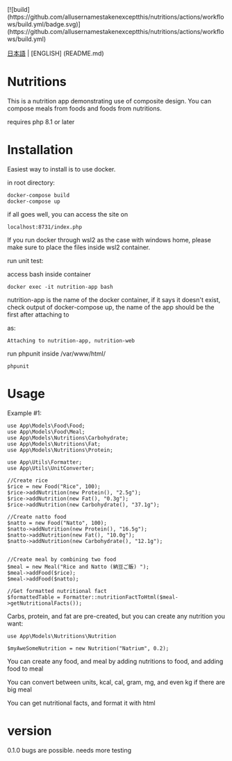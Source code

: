 <div class="center">
[![build](https://github.com/allusernamestakenexceptthis/nutritions/actions/workflows/build.yml/badge.svg)](https://github.com/allusernamestakenexceptthis/nutritions/actions/workflows/build.yml)
</div>

[日本語](README-jp.md) | [ENGLISH] (README.md)

# Nutritions

This is a nutrition app demonstrating use of composite design.  You can compose meals from foods and foods from nutritions.

requires php 8.1 or later

# Installation

Easiest way to install is to use docker.

in root directory:

```
docker-compose build
docker-compose up
```

if all goes well, you can access the site on 

```
localhost:8731/index.php
```

If you run docker through wsl2 as the case with windows home, please make sure to place the files inside wsl2 container. 

run unit test:

access bash inside container
```
docker exec -it nutrition-app bash
```

nutrition-app is the name of the docker container, if it says it doesn't exist, check output of docker-compose up, the name of the app should be the first after attaching to

as:
```
Attaching to nutrition-app, nutrition-web
```

run phpunit inside /var/www/html/

```
phpunit
```

# Usage

Example #1:

```
use App\Models\Food\Food;
use App\Models\Food\Meal;
use App\Models\Nutritions\Carbohydrate;
use App\Models\Nutritions\Fat;
use App\Models\Nutritions\Protein;

use App\Utils\Formatter;
use App\Utils\UnitConverter;

//Create rice
$rice = new Food("Rice", 100);
$rice->addNutrition(new Protein(), "2.5g");
$rice->addNutrition(new Fat(), "0.3g");
$rice->addNutrition(new Carbohydrate(), "37.1g");

//Create natto food
$natto = new Food("Natto", 100);
$natto->addNutrition(new Protein(), "16.5g");
$natto->addNutrition(new Fat(), "10.0g");
$natto->addNutrition(new Carbohydrate(), "12.1g");


//Create meal by combining two food
$meal = new Meal("Rice and Natto (納豆ご飯) ");
$meal->addFood($rice);
$meal->addFood($natto);

//Get formatted nutritional fact
$formattedTable = Formatter::nutritionFactToHtml($meal->getNutritionalFacts());
```

Carbs, protein, and fat are pre-created, but you can create any nutrition you want:

```
use App\Models\Nutritions\Nutrition

$myAweSomeNutrition = new Nutrition("Natrium", 0.2);

```

You can create any food, and meal by adding nutritions to food, and adding food to meal

You can convert between units, kcal, cal, gram, mg, and even kg if there are big meal

You can get nutritional facts, and format it with html

# version
0.1.0
bugs are possible. needs more testing
